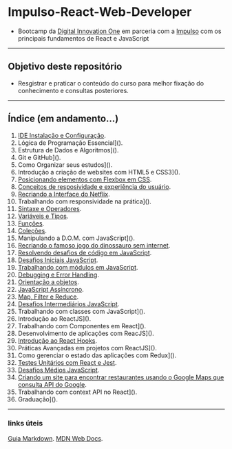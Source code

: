 # Impulso-React-Web-Developer
- Bootcamp da [Digital Innovation One](https://web.digitalinnovation.one/home) em parceria com a [Impulso](https://impulso.work/) com os principais fundamentos de React e JavaScript

---

## Objetivo deste repositório

- Resgistrar e praticar o conteúdo do curso para melhor fixação do conhecimento e consultas posteriores.
  
---

## Índice (em andamento...)

1. [IDE Instalação e Configuração](https://github.com/MichelTsukiyama/Impulso-React-Web-Developer/tree/main/IDE-instalacao-e-configuracao).
2. Lógica de Programação Essencial]().
3. Estrutura de Dados e Algoritmos]().
4. Git e GitHub]().
5. Como Organizar seus estudos]().
6. Introdução a criação de websites com HTML5 e CSS3]().
7. [Posicionando elementos com Flexbox em CSS](https://github.com/MichelTsukiyama/Impulso-React-Web-Developer/tree/main/Flexbox).
8. [Conceitos de resposividade e experiência do usuário](https://github.com/MichelTsukiyama/Impulso-React-Web-Developer/tree/main/Conceito-de-responsividade-e-experiencia-do-usuario).
9. [Recriando a Interface do Netflix](https://github.com/MichelTsukiyama/netflix-clone.git).
10. Trabalhando com responsividade na prática]().
11. [Sintaxe e Operadores](https://github.com/MichelTsukiyama/Impulso-React-Web-Developer/tree/main/sintaxe-e-operadores).
12. [Variáveis e Tipos](https://github.com/MichelTsukiyama/Impulso-React-Web-Developer/tree/main/Variaveis-e-tipos).
13. [Funções](https://github.com/MichelTsukiyama/Impulso-React-Web-Developer/tree/main/funcoes).
14. [Coleções](https://github.com/MichelTsukiyama/Impulso-React-Web-Developer/tree/main/colecoes).
15. Manipulando a D.O.M. com JavaScript]().
16. [Recriando o famoso jogo do dinossauro sem internet](https://github.com/MichelTsukiyama/Impulso-React-Web-Developer/tree/main/Recriando-jogo-dinossauro-sem-internet).
17. [Resolvendo desafios de código em JavaScript](https://github.com/MichelTsukiyama/Impulso-React-Web-Developer/tree/main/resolvendo-desafios-de-codigo).
18. [Desafios Iniciais JavaScript](https://github.com/MichelTsukiyama/Impulso-React-Web-Developer/tree/main/desafios-iniciais-javascript).
19. [Trabalhando com módulos em JavaScript](https://github.com/MichelTsukiyama/Impulso-React-Web-Developer/tree/main/trabalhando-com-modulos-js).
20. [Debugging e Error Handling](https://github.com/MichelTsukiyama/Impulso-React-Web-Developer/tree/main/debugging-e-error-handling).
21. [Orientação a objetos](https://github.com/MichelTsukiyama/Impulso-React-Web-Developer/tree/main/orientacao-a-objetos).
22. [JavaScript Assíncrono](https://github.com/MichelTsukiyama/Impulso-React-Web-Developer/tree/main/javascript-assincrono).
23. [Map, Filter e Reduce](https://github.com/MichelTsukiyama/Impulso-React-Web-Developer/tree/main/map-filter-reduce).
24. [Desafios Intermediários JavaScript](https://github.com/MichelTsukiyama/Impulso-React-Web-Developer/tree/main/desafios-intermediarios-javascript).
25. Trabalhando com classes com JavaScript]().
26. Introdução ao ReactJS]().
27. Trabalhando com Componentes em React]().
28. Desenvolvimento de aplicações com ReacJS]().
29. [Introdução ao React Hooks](https://github.com/MichelTsukiyama/Impulso-React-Web-Developer/tree/main/introducao-react-hooks).
30. Práticas Avançadas em projetos com ReactJS]().
31. Como gerenciar o estado das aplicações com Redux]().
32. [Testes Unitários com React e Jest](https://github.com/MichelTsukiyama/Impulso-React-Web-Developer/tree/main/testes-unitarios-react-jest).
33. [Desafios Médios JavaScript](https://github.com/MichelTsukiyama/Impulso-React-Web-Developer/tree/main/desafios-medios-js).
34. [Criando um site para encontrar restaurantes usando o Google Maps que consulta API do Google](https://github.com/MichelTsukiyama/Impulso-React-Web-Developer/tree/main/projeto-api-maps).
35. Trabalhando com context API no React]().
36. Graduação]().

---

### links úteis

[Guia Markdown](https://www.markdownguide.org/basic-syntax/#images-1).
[MDN Web Docs](https://developer.mozilla.org/pt-BR/).
